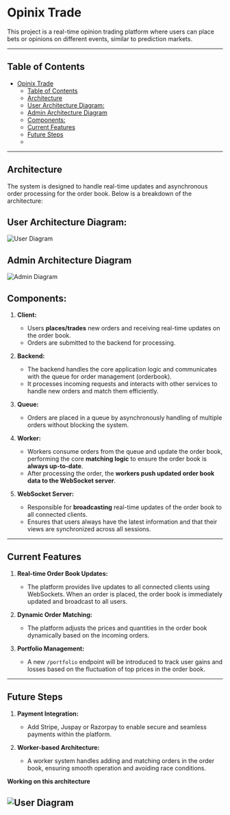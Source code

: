 # Opinix Trade

This project is a real-time opinion trading platform where users can place bets or opinions on different events, similar to prediction markets.

---

## Table of Contents

- [Opinix Trade](#opinix-trade)
  - [Table of Contents](#table-of-contents)
  - [Architecture](#architecture)
  - [User Architecture Diagram:](#user-architecture-diagram)
  - [Admin Architecture Diagram](#admin-architecture-diagram)
  - [Components:](#components)
  - [Current Features](#current-features)
  - [Future Steps](#future-steps)
  - [](#)

---

## Architecture

The system is designed to handle real-time updates and asynchronous order processing for the order book. Below is a breakdown of the architecture:

## User Architecture Diagram:
![User Diagram](https://utfs.io/f/40G0kRMDo8YboHg5TGraM2wJDUu4Qv6PTdKWHX5yNScboilV)

## Admin Architecture Diagram

![Admin Diagram](https://utfs.io/f/40G0kRMDo8YbOHYutQ49DaVfpnob3ytkRmB2h0jv5XCcIuAM)

## Components:

1. **Client:**
   - Users **places/trades** new orders and receiving real-time updates on the order book.
   - Orders are submitted to the backend for processing.
   
2. **Backend:**
   - The backend handles the core application logic and communicates with the queue for order management (orderbook).
   - It processes incoming requests and interacts with other services to handle new orders and match them efficiently.
   
3. **Queue:**
   - Orders are placed in a queue by asynchronously handling of multiple orders without blocking the system.
   
4. **Worker:**
   - Workers consume orders from the queue and update the order book, performing the core **matching logic** to ensure the order book is **always up-to-date**.
   - After processing the order, the **workers push updated order book data to the WebSocket server**.
   
5. **WebSocket Server:**
   - Responsible for **broadcasting** real-time updates of the order book to all connected clients.
   - Ensures that users always have the latest information and that their views are synchronized across all sessions.

---

## Current Features

1. **Real-time Order Book Updates:**
   - The platform provides live updates to all connected clients using WebSockets. When an order is placed, the order book is immediately updated and broadcast to all users.

2. **Dynamic Order Matching:**
   - The platform adjusts the prices and quantities in the order book dynamically based on the incoming orders.

3. **Portfolio Management:**
   - A new `/portfolio` endpoint will be introduced to track user gains and losses based on the fluctuation of top prices in the order book.
---

## Future Steps

   
   
1. **Payment Integration:**
   - Add Stripe, Juspay or Razorpay to enable secure and seamless payments within the platform.
   
   
2. **Worker-based Architecture:**
   - A worker system handles adding and matching orders in the order book, ensuring smooth operation and avoiding race conditions.

**Working on this architecture**

![User Diagram](https://utfs.io/f/40G0kRMDo8Ybl88nziDdG6QCSrVvFodOTgceNxm81943jJbA)
---